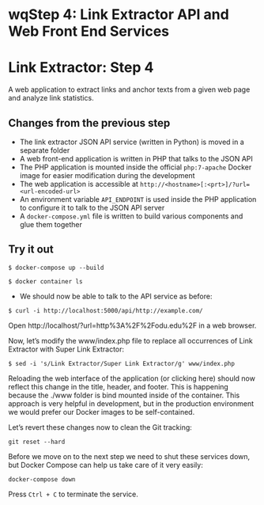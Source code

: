 # wqStep 4: Link Extractor API and Web Front End Services

# Link Extractor: Step 4

A web application to extract links and anchor texts from a given web page and analyze link statistics.

## Changes from the previous step

* The link extractor JSON API service (written in Python) is moved in a separate folder
* A web front-end application is written in PHP that talks to the JSON API
* The PHP application is mounted inside the official `php:7-apache` Docker image for easier modification during the development
* The web application is accessible at `http://<hostname>[:<prt>]/?url=<url-encoded-url>`
* An environment variable `API_ENDPOINT` is used inside the PHP application to configure it to talk to the JSON API server
* A `docker-compose.yml` file is written to build various components and glue them together

## Try it out

```
$ docker-compose up --build

$ docker container ls

```
* We should now be able to talk to the API service as before:
```
$ curl -i http://localhost:5000/api/http://example.com/
```

Open http://localhost/?url=http%3A%2F%2Fodu.edu%2F in a web browser.



Now, let’s modify the www/index.php file to replace all occurrences of Link Extractor with Super Link Extractor:

```
$ sed -i 's/Link Extractor/Super Link Extractor/g' www/index.php
```

Reloading the web interface of the application (or clicking here) should now reflect 
this change in the title, header, and footer. This is happening because the ./www folder 
is bind mounted inside of the container.
This approach is very helpful in development, but in the production environment we would 
prefer our Docker images to be self-contained.

Let’s revert these changes now to clean the Git tracking:

```
git reset --hard
```
Before we move on to the next step we need to shut these services down, but Docker Compose 
can help us take care of it very easily:

```
docker-compose down
```

Press `Ctrl + C` to terminate the service.


